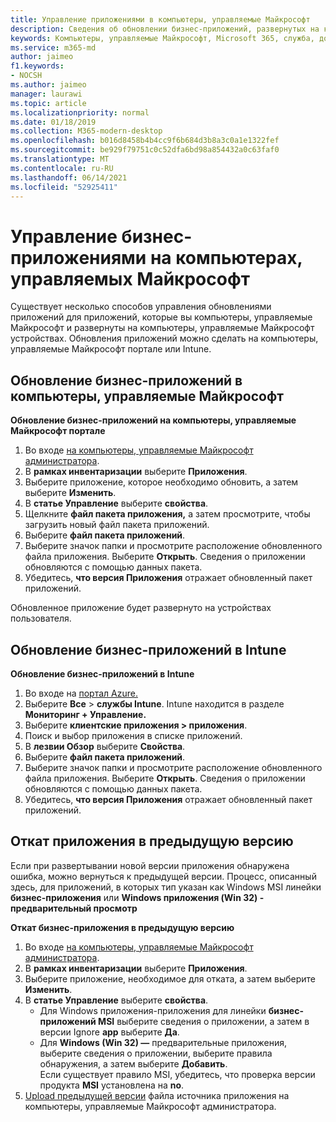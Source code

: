 ```yaml
---
title: Управление приложениями в компьютеры, управляемые Майкрософт
description: Сведения об обновлении бизнес-приложений, развернутых на компьютеры, управляемые Майкрософт устройствах
keywords: Компьютеры, управляемые Майкрософт, Microsoft 365, служба, документация
ms.service: m365-md
author: jaimeo
f1.keywords:
- NOCSH
ms.author: jaimeo
manager: laurawi
ms.topic: article
ms.localizationpriority: normal
ms.date: 01/18/2019
ms.collection: M365-modern-desktop
ms.openlocfilehash: b016d8458b4b4cc9f6b684d3b8a3c0a1e1322fef
ms.sourcegitcommit: be929f79751c0c52dfa6bd98a854432a0c63faf0
ms.translationtype: MT
ms.contentlocale: ru-RU
ms.lasthandoff: 06/14/2021
ms.locfileid: "52925411"
---
```

# <a name="manage-line-of-business-apps-in-microsoft-managed-desktop"></a>Управление бизнес-приложениями на компьютерах, управляемых Майкрософт

<!--Application management -->

Существует несколько способов управления обновлениями приложений для приложений, которые вы компьютеры, управляемые Майкрософт и развернуты на компьютеры, управляемые Майкрософт устройствах. Обновления приложений можно сделать на компьютеры, управляемые Майкрософт портале или Intune. 

<span id="update-app-mmd" />

## <a name="update-line-of-business-apps-in-microsoft-managed-desktop"></a>Обновление бизнес-приложений в компьютеры, управляемые Майкрософт

**Обновление бизнес-приложений на компьютеры, управляемые Майкрософт портале**
1. Во входе [на компьютеры, управляемые Майкрософт администратора](https://aka.ms/mmdportal).
2. В **рамках инвентаризации** выберите **Приложения**.  
3. Выберите приложение, которое необходимо обновить, а затем выберите **Изменить**.
4. В **статье Управление** выберите **свойства**. 
5. Щелкните **файл пакета приложения,** а затем просмотрите, чтобы загрузить новый файл пакета приложений.
6. Выберите **файл пакета приложений**.
7. Выберите значок папки и просмотрите расположение обновленного файла приложения. Выберите **Открыть**. Сведения о приложении обновляются с помощью данных пакета.
8. Убедитесь, **что версия Приложения** отражает обновленный пакет приложений. 

Обновленное приложение будет развернуто на устройствах пользователя.

<span id="update-app-intune" />

## <a name="update-line-of-business-apps-in-intune"></a>Обновление бизнес-приложений в Intune

**Обновление бизнес-приложений в Intune**
1. Во входе на [портал Azure.](https://portal.azure.com)
2. Выберите **Все**  >  **службы Intune**. Intune находится в разделе **Мониторинг + Управление.**
3. Выберите **клиентские приложения > приложения**.
4. Поиск и выбор приложения в списке приложений.
5. В **лезвии Обзор** выберите **Свойства**.
6. Выберите **файл пакета приложений**.
7. Выберите значок папки и просмотрите расположение обновленного файла приложения. Выберите **Открыть**. Сведения о приложении обновляются с помощью данных пакета.
8. Убедитесь, **что версия Приложения** отражает обновленный пакет приложений.

<span id="roll-back-app-mmd" />

## <a name="roll-back-an-app-to-a-previous-version"></a>Откат приложения в предыдущую версию

Если при развертывании новой версии приложения обнаружена ошибка, можно вернуться к предыдущей версии. Процесс, описанный здесь, для приложений, в которых тип указан как Windows MSI линейки **бизнес-приложения** или **Windows приложения (Win 32) - предварительный просмотр**

**Откат бизнес-приложения в предыдущую версию**

1. Во входе [на компьютеры, управляемые Майкрософт администратора](https://aka.ms/mmdportal).
2. В **рамках инвентаризации** выберите **Приложения**.  
3. Выберите приложение, необходимое для отката, а затем выберите **Изменить**.
4. В **статье Управление** выберите **свойства**. 
    - Для Windows приложения-приложения для линейки **бизнес-приложений MSI** выберите сведения о приложении, а затем в версии Ignore **app** выберите **Да**.
    - Для **Windows (Win 32) —** предварительные приложения, выберите сведения о приложении, выберите правила обнаружения, а затем выберите **Добавить**.   
    Если существует правило MSI, убедитесь, что проверка версии продукта **MSI** установлена на **no**.
5. [Upload предыдущей версии](../get-started/deploy-apps.md) файла источника приложения на компьютеры, управляемые Майкрософт администратора.  

